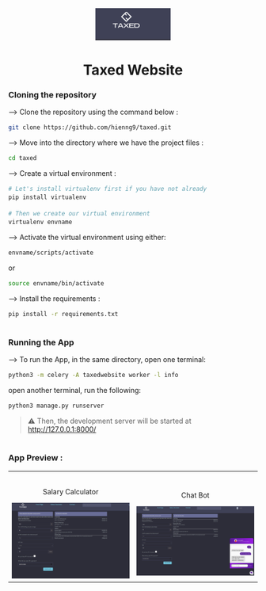 <div align="center">
<img width="30%" src="web1.png">

# Taxed Website
</div>

### Cloning the repository

--> Clone the repository using the command below :
```bash
git clone https://github.com/hienng9/taxed.git

```

--> Move into the directory where we have the project files : 
```bash
cd taxed

```

--> Create a virtual environment :
```bash
# Let's install virtualenv first if you have not already
pip install virtualenv

# Then we create our virtual environment
virtualenv envname

```

--> Activate the virtual environment using either:
```bash
envname/scripts/activate

```
or
```bash
source envname/bin/activate

```

--> Install the requirements :
```bash
pip install -r requirements.txt

```

#

### Running the App

--> To run the App, in the same directory, open one terminal:

```bash
python3 -m celery -A taxedwebsite worker -l info

```
open another terminal, run the following:

```bash
python3 manage.py runserver

```

> ⚠ Then, the development server will be started at http://127.0.0.1:8000/

#

### App Preview :

<table width="100%"> 
<tr>
<td width="50%">      
&nbsp; 
<br>
<p align="center">
  Salary Calculator
</p>
<img src="web2.png">
</td> 
<td width="50%">
<br>
<p align="center">
  Chat Bot
</p>
<img src="web3.png">  
</td>
</table>


